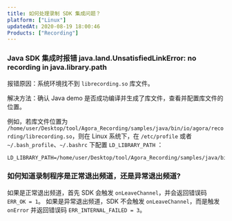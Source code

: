 ```yaml
---
title: 如何处理录制 SDK 集成问题？
platform: ["Linux"]
updatedAt: 2020-08-19 18:00:46
Products: ["Recording"]
---
```


### Java SDK 集成时报错 java.land.UnsatisfiedLinkError: no recording in java.library.path

报错原因：系统环境找不到 `librecording.so` 库文件。

解决方法：确认 Java demo 是否成功编译并生成了库文件，查看并配置库文件的位置。

例如，若库文件位置为 `/home/user/Desktop/tool/Agora_Recording/samples/java/bin/io/agora/recording/librecording.so`，则在 Linux 系统下，在 `/etc/profile` 或者 `~/.bash_profile`、`~/.bashrc` 下配置 `LD_LIBRARY_PATH` ：

```
LD_LIBRARY_PATH=/home/user/Desktop/tool/Agora_Recording/samples/java/bin/io/agora/recording/librecording.so
```

### 如何知道录制程序是正常退出频道，还是异常退出频道?

如果是正常退出频道，首先 SDK 会触发 `onLeaveChannel`，并会返回错误码 `ERR_OK = 1`。
如果是异常退出频道，SDK 不会触发 `onLeaveChannel`，而是触发 `onError` 并返回错误码 `ERR_INTERNAL_FAILED = 3`。
